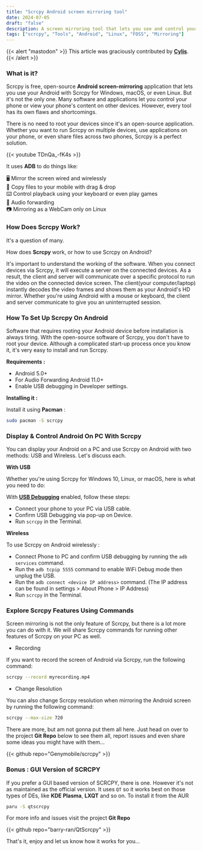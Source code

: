 ```yaml
---
title: "Scrcpy Android screen mirroring tool"
date: 2024-07-05
draft: "false"
description: A screen mirroring tool that lets you see and control your android phone from your PC
tags: ["scrcpy", "Tools", "Android", "Linux", "FOSS", "Mirroring"]
---
```

{{< alert "mastodon" >}}
This article was graciously contributed by [**Cylis**](https://fosstodon.org/@Cylis@mas.to).
{{< /alert >}}

### What is it?

Scrcpy is free, open-source **Android screen-mirroring** application that lets you use your Android with Scrcpy for Windows, macOS, or even Linux. But it's not the only one. Many software and applications let you control your phone or view your phone's content on other devices. However, every tool has its own flaws and shortcomings.

There is no need to root your devices since it's an open-source application. Whether you want to run Scrcpy on multiple devices, use applications on your phone, or even share files across two phones, Scrcpy is a perfect solution.

{{< youtube TDnQa_-fK4s >}}

It uses **ADB** to do things like:

🖥️ Mirror the screen wired and wirelessly<br>
📂 Copy files to your mobile with drag & drop<br>
⌨️ Control playback using your keyboard or even play games<br>
🎵 Audio forwarding<br>
📷 Mirroring as a WebCam only on Linux

### How Does Scrcpy Work?

It's a question of many.

How does **Scrcpy** work, or how to use Scrcpy on Android?

It's important to understand the working of the software. When you connect devices via Scrcpy, it will execute a server on the connected devices. As a result, the client and server will communicate over a specific protocol to run the video on the connected device screen. The client(your computer/laptop) instantly decodes the video frames and shows them as your Android's HD mirror. Whether you're using Android with a mouse or keyboard, the client and server communicate to give you an uninterrupted session.

### How To Set Up Scrcpy On Android

Software that requires rooting your Android device before installation is always tiring. With the open-source software of Scrcpy, you don't have to root your device. Although a complicated start-up process once you know it, it's very easy to install and run Scrcpy.

**Requirements :**

- Android 5.0+
- For Audio Forwarding Android 11.0+
- Enable USB debugging in Developer settings.

**Installing it :**

Install it using **Pacman** :

```Bash
sudo pacman -S scrcpy
```

### Display & Control Android On PC With Scrcpy

You can display your Android on a PC and use Scrcpy on Android with two methods: USB and Wireless. Let's discuss each.

**With USB**

Whether you're using Scrcpy for Windows 10, Linux, or macOS, here is what you need to do:

With [**USB Debugging**](https://www.microfocus.com/documentation/silk-test/200/en/silk4j-help-en/GUID-BE1EA2BA-EFF2-4B2D-8F09-4BEE0947DFB2.html) enabled, follow these steps:

* Connect your phone to your PC via USB cable.
* Confirm USB Debugging via pop-up on Device.
* Run `scrcpy` in the Terminal.

**Wireless**

To use Scrcpy on Android wirelessly :

* Connect Phone to PC and confirm USB debugging by running the `adb services` command.
* Run the `adb tcpip 5555` command to enable WiFi Debug mode then unplug the USB.
* Run the `adb connect <device IP address>` command. (The IP address can be found in settings > About Phone > IP Address)
* Run `scrcpy` in the Terminal.

### Explore Scrcpy Features Using Commands

Screen mirroring is not the only feature of Scrcpy, but there is a lot more you can do with it. We will share Scrcpy commands for running other features of Scrcpy on your PC as well.

* Recording

If you want to record the screen of Android via Scrcpy, run the following command:

```Bash
scrcpy --record myrecording.mp4
```

* Change Resolution

You can also change Scrcpy resolution when mirroring the Android screen by running the following command:

```Bash
scrcpy --max-size 720
```

There are more, but am not gonna put them all here. Just head on over to the project **Git Repo** below to see them all, report issues and even share some ideas you might have with them...

{{< github repo="Genymobile/scrcpy" >}}

### Bonus : GUI Version of SCRCPY

If you prefer a GUI based version of SCRCPY, there is one. However it's not as maintained as the official version. It uses `QT` so it works best on those types of DEs, like **KDE Plasma**, **LXQT** and so on. To install it from the AUR

```Bash
paru -S qtscrcpy
```

For more info and issues visit the project **Git Repo**

{{< github repo="barry-ran/QtScrcpy" >}}

That's it, enjoy and let us know how it works for you...
